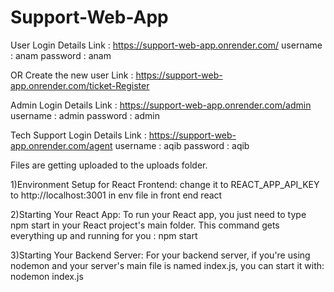 # Support-Web-App

User Login Details
Link : https://support-web-app.onrender.com/
username : anam 
password : anam

OR Create the new user
Link : https://support-web-app.onrender.com/ticket-Register

Admin Login Details
Link : https://support-web-app.onrender.com/admin
username : admin 
password : admin

Tech Support Login Details
Link : https://support-web-app.onrender.com/agent
username : aqib 
password : aqib


Files are getting uploaded to the uploads folder.

1)Environment Setup for React Frontend:
change it to REACT_APP_API_KEY to http://localhost:3001 in env file in front end react

2)Starting Your React App: 
To run your React app, you just need to type npm start in your React project's main folder. This command gets everything up and running for you : npm start

3)Starting Your Backend Server:
For your backend server, if you're using nodemon and your server's main file is named index.js, you can start it with: nodemon index.js
